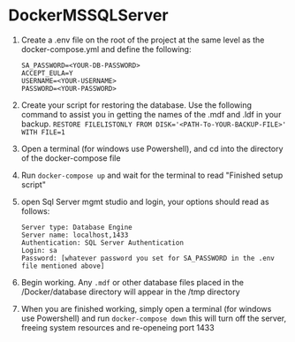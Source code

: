 # DockerMSSQLServer

1. Create a .env file on the root of the project at the same level as the docker-compose.yml and define the following:
    ```
    SA_PASSWORD=<YOUR-DB-PASSWORD>
    ACCEPT_EULA=Y
    USERNAME=<YOUR-USERNAME>
    PASSWORD=<YOUR-PASSWORD>
    ```
2. Create your script for restoring the database. Use the following command to assist you in getting the names of the .mdf and .ldf in your backup.
    ```RESTORE FILELISTONLY FROM DISK='<PATH-To-YOUR-BACKUP-FILE>' WITH FILE=1```
	

3. Open a terminal (for windows use Powershell), and cd into the directory of the docker-compose file

4. Run `docker-compose up` and wait for the terminal to read "Finished setup script"

5. open Sql Server mgmt studio and login, your options should read as follows:
	```
	Server type: Database Engine
	Server name: localhost,1433
	Authentication: SQL Server Authentication
	Login: sa
	Password: [whatever password you set for SA_PASSWORD in the .env file mentioned above]
	```
6. Begin working. Any `.mdf` or other database files placed in the /Docker/database directory will appear in the /tmp directory

7. When you are finished working, simply open a terminal (for windows use Powershell) and run `docker-compose down` this will turn off the server, freeing system resources and re-openeing port 1433  
